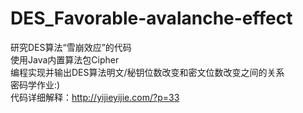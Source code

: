 # DES_Favorable-avalanche-effect
研究DES算法“雪崩效应”的代码</br>使用Java内置算法包Cipher</br>
编程实现并输出DES算法明文/秘钥位数改变和密文位数改变之间的关系</br>
密码学作业:)</br>
代码详细解释：http://yijieyijie.com/?p=33
